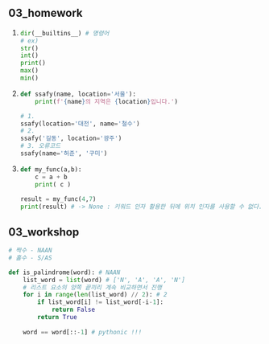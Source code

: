 ## 03_homework

1. ```python
   dir(__builtins__) # 명령어
   # ex)
   str()
   int()
   print()
   max()
   min()
   ```

2. ```python
   def ssafy(name, location='서울'):
       print(f'{name}의 지역은 {location}입니다.')
   
   # 1.
   ssafy(location='대전', name='철수')
   # 2. 
   ssafy('길동', location='광주')
   # 3. 오류코드
   ssafy(name='허준', '구미')
   ```

3. ```python
   def my_func(a,b):
       c = a + b
       print( c )
       
   result = my_func(4,7)
   print(result) # -> None : 키워드 인자 활용한 뒤에 위치 인자를 사용할 수 없다.
   ```

## 03_workshop

```python
# 짝수 - NAAN
# 홀수 - S/AS

def is_palindrome(word): # NAAN
    list_word = list(word) # ['N', 'A', 'A', 'N']
    # 리스트 요소의 양쪽 끝끼리 계속 비교하면서 진행
    for i in range(len(list_word) // 2): # 2
        if list_word[i] != list_word[-i-1]:
            return False
        return True
    
    word == word[::-1] # pythonic !!!
```

